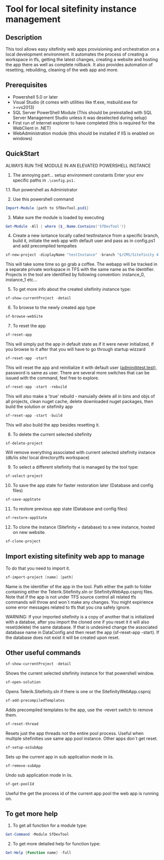 # Tool for local sitefinity instance management

## Description

This tool allows easy sitefinity web apps provisioning and orchestration on a local development environment. It automates the process of creating a workspace in tfs, getting the latest changes, creating a website and hosting the app there as well as complete rollback. It also provides automation of resetting, rebuilding, cleaning of the web app and more.

## Prerequisites

- Powershell 5.0 or later
- Visual Studio (it comes with utilities like tf.exe, msbuild.exe for >=vs2013)
- SQL Server PowerShell Module (This should be preinstalled with SQL Server Management Studio unless it was deselected during setup)
- First run of internet explorer to have completed (this is required for the WebClient in .NET)
- WebAdministration module (this should be installed if IIS is enabled on windows)

## QuickStart

ALWAYS RUN THE MODULE IN AN ELEVATED POWERSHELL INSTANCE

1. The annoying part... setup environment constants 
Enter your env specific paths in `.\config.ps1.`

1.1. Run powershell as Administrator

2. Use this powershell command
```powershell
Import-Module {path to SfDevTool.psd1}
```

3. Make sure the module is loaded by executing 
```powershell
Get-Module -All | where {$_.Name.Contains('SfDevTool')}
```

4. Create a new isntance locally called testInstance from a specific branch, build it, initiate the web app with default user and pass as in config.ps1 and add precompiled tempaltes
```powershell
sf-new-project -displayName "testInstance" -branch "$/CMS/Sitefinity 4.0/TeamBranches/U3/Code Base" -buildSolution -startWebApp -precompile
```
This will take some time so go grab a coffee. The webapp will be tracked in a separate private workspace in TFS with the same name as the identifier. Projects in the tool are identified by following convention: instance_0, instance_1 etc...

5. To get more info about the created sitefinity instance type:
```powershell
sf-show-currentProject -detail
```

6. To browse to the newly created app type
```powershell
sf-browse-webSite
```

7. To reset the app

```powershell
sf-reset-app
```
This will simply put the app in default state as if it were never initialized, if you browse to it after that you will have to go through startup wizzard

```powershell
sf-reset-app -start
```
This will reset the app and reinitialize it with default user (admin@test.test), password is same as user.
There are several more switches that can be issued with the command, feel free to explore.

```powershell
sf-reset-app -start -rebuild
```
This will also make a 'true' rebuild - manuially delete all in bins and objs of all projects, clean nuget cache, delete downloaded nuget packages, then build the solution or sitefinity app

```powershell
sf-reset-app -start -build
```
This will also build the app besides resetting it.

8. To delete the current selected sitefinity
```powershell
sf-delete-project
```
Will remove everything associated with current selected sitefinity instance (db/iis site/ local directory/tfs workspace)

9. To select a different sitefinity that is managed by the tool type:
```powershell
sf-select-project
```
10. To save the app state for faster restoration later (Database and config files)
```powershell
sf-save-appState
```
11. To restore previous app state (Database and config files)
```powershell
sf-restore-appState
```
12. To clone the instance (Sitefinity + database) to a new instance, hosted on new website.
```powershell
sf-clone-project
```

## Import existing sitefinity web app to manage

To do that you need to import it.
```powershell
sf-import-project [name] [path]
```
Name is the identifier of the app in the tool.
Path either the path to folder containing either the Telerik.Sitefinity.sln or SitefinityWebApp.csproj files.
Note that if the app is not under TFS source control all related tfs commands will throw and won`t make any changes. You might expirience some error messages related to tfs that you cna safely ignore.

WARNING: If your imported sitefinity is a copy of another that is initialized with a databse, after you import the cloned one if you reset it it will also reset(delete) the same database. If that is undesired change the associated database name in DataConfig and then reset the app (sf-reset-app -start). If the database does not exist it will be created upon reset.

## Other useful commands

```powershell
sf-show-currentProject -detail
```
Shows the current selected sitefinity instance for that powershell window.

```powershell
sf-open-solution
```
Opens Telerik.Sitefinity.sln if there is one or the SitefinityWebApp.csproj

```powershell
sf-add-precompiledTemplates
```
Adds precompiled templates to the app, use the -revert switch to remove them.

```powershell
sf-reset-thread
```
Resets just the app threads not the entire pool process. Useful when multiple sitefinities use same app pool instance. Other apps don`t get reset.

```powershell
sf-setup-asSubApp
```
Sets up the current app in sub application mode in iis.

```powershell
sf-remove-subApp
```
Undo sub application mode in iis.

```powershell
sf-get-poolId
```
Useful the get the process id of the current app pool the web app is running on.

## To get more help
1. To get all function for a module type:
```powershell
Get-Command -Module SfDevTool
```
2. To get more detailed help for function type:
```powershell
Get-Help {Function name} -full
```

